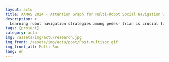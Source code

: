 ```yaml
---
layout: actu
title: AAMAS 2024 - Attention Graph for Multi-Robot Social Navigation with Deep Reinforcement Learning
description: >
  Learning robot navigation strategies among pedes- trian is crucial for domain based applications. Combining perception, planning and prediction allows us to model the interactions between robots and pedestrians, resulting in im- pressive outcomes especially with recent approaches based on deep reinforcement learning (RL). However, these works do not consider multi-robot scenarios. In this paper, we present MultiSoc, a new method for learning multi-agent socially aware navigation strategies using RL. Inspired by recent works on multi-agent deep RL, our method leverages graph-based representation of agent interactions, combining the positions and fields of view of entities (pedestrians and agents). Each agent uses a model based on two Graph Neural Network combined with attention mechanisms. First an edge-selector produces a sparse graph, then a crowd coordinator applies node attention to produce a graph representing the influence of each entity on the others. This is incorporated into a model-free RL framework to learn multi-agent policies. We evaluate our approach on simulation and provide a series of experiments in a set of various conditions (number of agents / pedestrians). Empirical results show that our method learns faster than social navigation deep RL mono-agent techniques, and enables efficient multi-agent implicit coordination in challenging crowd navigation with multiple heterogeneous humans. Furthermore, by incorporating customizable meta-parameters, we can adjust the neighborhood density to take into account in our navigation strategy.
tags: [project]
category: actu
img: /assets/img/actu/research.jpg
img_front: /assets/img/actu/post/Post-multisoc.gif
img_front_alt: Multi-Soc
lang: en
---
```

